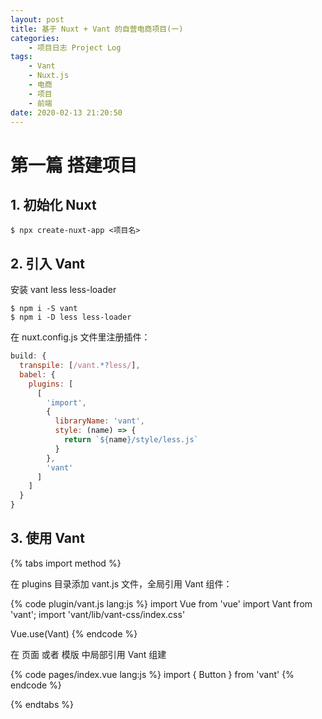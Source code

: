 ```yaml
---
layout: post
title: 基于 Nuxt + Vant 的自营电商项目(一)
categories:
    - 项目日志 Project Log
tags:
    - Vant
    - Nuxt.js
    - 电商
    - 项目
    - 前端
date: 2020-02-13 21:20:50
---
```


# 第一篇 搭建项目

<!-- more -->

## 1. 初始化 Nuxt

```shell Github/
$ npx create-nuxt-app <项目名>
```

## 2. 引入 Vant
安装 vant less less-loader

```shell <项目名>/
$ npm i -S vant 
$ npm i -D less less-loader
```

在 nuxt.config.js 文件里注册插件：

```JavaScript nuxt.config.js
build: {
  transpile: [/vant.*?less/],
  babel: {
    plugins: [
      [
        'import',
        {
          libraryName: 'vant',
          style: (name) => {
            return `${name}/style/less.js`
          }
        },
        'vant'
      ]
    ]
  }
}
```

## 3. 使用 Vant

{% tabs import method %}
<!-- tab 全局引用 -->
在 plugins 目录添加 vant.js 文件，全局引用 Vant 组件：

{% code plugin/vant.js lang:js %}
import Vue from 'vue'
import Vant from 'vant';
import 'vant/lib/vant-css/index.css'

Vue.use(Vant)
{% endcode %}

<!-- endtab -->

<!-- tab 局部引用 -->
在 页面 或者 模版 中局部引用 Vant 组建

{% code pages/index.vue lang:js %}
import { Button } from 'vant'
{% endcode %}

<!-- endtab -->
{% endtabs %}


